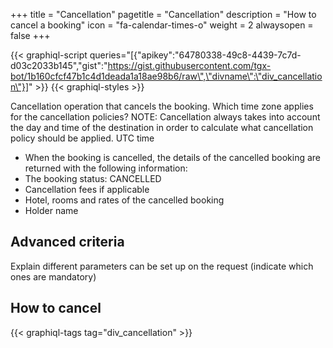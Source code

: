 +++
title = "Cancellation"
pagetitle = "Cancellation"
description = "How to cancel a booking"
icon = "fa-calendar-times-o"
weight = 2
alwaysopen = false
+++

{{< graphiql-script queries="[{\"apikey\":\"64780338-49c8-4439-7c7d-d03c2033b145\",\"gist\":\"https://gist.githubusercontent.com/tgx-bot/1b160cfcf47b1c4d1deada1a18ae98b6/raw\",\"divname\":\"div_cancellation\"}]" >}}
{{< graphiql-styles >}}

Cancellation operation that cancels the booking.
Which time zone applies for the cancellation policies?
NOTE: Cancellation always takes into account the day and time of the destination in order to calculate what cancellation policy should be applied.
UTC time

- When the booking is cancelled, the details of the cancelled booking are returned with the following information:
- The booking status: CANCELLED
- Cancellation fees if applicable
- Hotel, rooms and rates of the cancelled booking
- Holder name

## Advanced criteria
Explain different parameters can be set up on the request (indicate which ones are mandatory)

## How to cancel 
{{< graphiql-tags tag="div_cancellation" >}}

